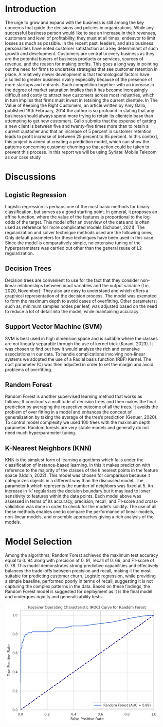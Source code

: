 # Introduction
The urge to grow and expand with the business is still among the key concerns that guide the decisions and policies in organizations. While any successful business person would like to see an increase in their revenues, customers and level of profitability, they must at all times, endeavor to limit losses as much as possible. In the recent past, leaders, and also business personalities have noted customer satisfaction as a key determinant of such growth and development. Customers are central to every business as they are the potential buyers of business products or services, sources of revenue, and the reason for making profits. This goes a long way in pointing out the need for firms to undertake strategies that see customer retention in place. A relatively newer development is that technological factors have also led to greater business rivalry especially because of the presence of more startups and entrants. Such competition together with an increase in the degree of market saturation implies that it has become increasingly difficult and costly to attract new customers across most industries, which in turn implies that firms must invest in retaining the current clientele. In The Value of Keeping the Right Customers, an article written by Amy Gallo, published 19th February, 2014 the author is so profound in stating that any business should always spend more trying to retain its clientele base than attempting to get new customers. Gallo submits that the expense of getting a new client is between five and twenty-five times more than to retain a current customer and that an increase of 5 percent in customer retention leads to profit increase of between 25 percent to 95 percent. In this context, this project is aimed at creating a prediction model, which can show the patterns concerning customer churning so that action could be taken to prevent this process. In this report we will be using Syriatel Mobile Telecom as our case study

# Discussions
## Logistic Regression
Logistic regression is perhaps one of the most basic methods for binary classification, but serves as a good starting point. In general, it proposes an affine function, where the value of the features is proportional to the log-odds of the target. This model offer an overview of the data and is often used as reference for more complicated models (Schober, 2021). The regularization and solver technique methods used are the following ones; Only default parameters for these techniques have been used in this case. Since the model is comparatively simple, no extensive tuning of the hyperparameters was carried out other than the general reuse of L2 regularization.

## Decision Trees
Decision trees are convenient to use for the fact that they consider non-linear relationships between input variables and the output variable (Lin, 2020, November). They also are easy to understand and which offers a graphical representation of the decision process. The model was exempted to form the maximum depth to avoid cases of overfitting. Other parameters; such as, minimum samples nodes per leaf, was adjusted based on the need to reduce a lot of detail into the model, while maintaining accuracy.

## Support Vector Machine (SVM)
SVM is best used in high dimension space and is suitable where the classes are not linearly separable through the use of kernel trick (Kurani, 2023). It was chosen to find out how it would analyze the rich and extensive associations in our data. To handle complications involving non-linear systems we adopted the use of a Radial basis function (RBF) Kernel. The cost parameter (C) was then adjusted in order to set the margin and avoid problems of overfitting.

## Random Forest
Random Forest is another supervised learning method that works as follows; It constructs a multitude of decision trees and then makes the final prediction by averaging the respective outcome of all the trees. It avoids the problem of over fitting in a model and enhances the concept of generalization by taking the average of the tree’s prediction (Genuer, 2020). To control model complexity we used 100 trees with the maximum depth parameter. Random forests are very stable models and generally do not need much hyperparameter tuning.

## K-Nearest Neighbors (KNN)
KNN is the simplest form of learning algorithms which falls under the classification of instance-based learning. In this it makes prediction with reference to the majority of the classes of the k nearest points in the feature space (Uddin, 2022). This model was chosen for comparison because it categorizes objects in a different way than the discussed model. The parameter k which represents the number of neighbors was fixed at 5. An increase in ‘k’ regularizes the decision boundary but it may lead to lower sensitivity to features within the data points. Each model above was assessed in terms of its accuracy, precision, recall, and F1-score and cross-validation was done in order to check for the model’s solidity. The use of all these methods enables one to compare the performance of linear models, non-linear models, and ensemble approaches giving a rich analysis of the models.

# Model Selection
Among the algorithms, Random Forest achieved the maximum test accuracy equal to 0. 94 along with precision of 0. 91, recall of 0. 69, and F1-score of 0. 78. This model demonstrates strong predictive capabilities and effectively balances the trade-offs between precision and recall, making it the most suitable for predicting customer churn. Logistic regression, while providing a simple baseline, performed poorly in terms of recall, suggesting it is not capturing the complex patterns in the data. Based on these findings, the Random Forest model is suggested for deployment as it is the final model and undergoes rigidity and generalizability tests.


![My Image](RForest.png)